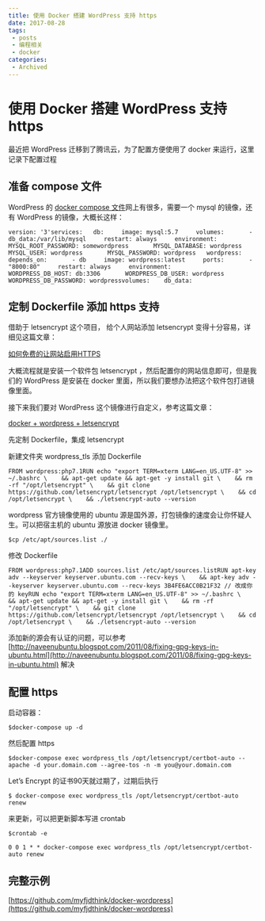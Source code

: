 ```yaml
---
title: 使用 Docker 搭建 WordPress 支持 https
date: 2017-08-28
tags:
 - posts
 - 编程相关
 - docker
categories: 
 - Archived
---
```

# 使用 Docker 搭建 WordPress 支持 https



最近把 WordPress 迁移到了腾讯云，为了配置方便使用了 docker 来运行，这里记录下配置过程

## 准备 compose 文件

WordPress 的 [docker compose 文件](https://docs.docker.com/compose/wordpress/#define-the-project)网上有很多，需要一个 mysql 的镜像，还有 WordPress 的镜像，大概长这样：

```
version: '3'services:   db:     image: mysql:5.7     volumes:       - db_data:/var/lib/mysql     restart: always     environment:       MYSQL_ROOT_PASSWORD: somewordpress       MYSQL_DATABASE: wordpress       MYSQL_USER: wordpress       MYSQL_PASSWORD: wordpress   wordpress:     depends_on:       - db     image: wordpress:latest     ports:       - "8000:80"     restart: always     environment:       WORDPRESS_DB_HOST: db:3306       WORDPRESS_DB_USER: wordpress       WORDPRESS_DB_PASSWORD: wordpressvolumes:    db_data:
```

## 定制 Dockerfile 添加 https 支持

借助于 letsencrypt 这个项目， 给个人网站添加 letsencrypt 变得十分容易，详细见这篇文章： 

[如何免费的让网站启用HTTPS](https://coolshell.cn/articles/18094.html)

大概流程就是安装一个软件包 letsencrypt ，然后配置你的网站信息即可，但是我们的 WordPress 是安装在 docker 里面，所以我们要想办法把这个软件包打进镜像里面。

接下来我们要对 WordPress 这个镜像进行自定义，参考这篇文章： 

[docker + wordpress + letsencrypt](https://breeto.id.au/2017/03/docker-wordpress-letsencrypt/)

先定制 Dockerfile，集成 letsencrypt 

新建文件夹 wordpress_tls 添加 Dockerfile

```
FROM wordpress:php7.1RUN echo "export TERM=xterm LANG=en_US.UTF-8" >> ~/.bashrc \    && apt-get update && apt-get -y install git \    && rm -rf "/opt/letsencrypt" \    && git clone https://github.com/letsencrypt/letsencrypt /opt/letsencrypt \    && cd /opt/letsencrypt \    && ./letsencrypt-auto --version
```

wordpress 官方镜像使用的 ubuntu 源是国外源，打包镜像的速度会让你怀疑人生。可以把宿主机的 ubuntu 源放进 docker 镜像里。 

`$cp /etc/apt/sources.list ./`

修改 Dockerfile

```
FROM wordpress:php7.1ADD sources.list /etc/apt/sources.listRUN apt-key adv --keyserver keyserver.ubuntu.com --recv-keys \    && apt-key adv --keyserver keyserver.ubuntu.com --recv-keys 3B4FE6ACC0B21F32 // 改成你的 keyRUN echo "export TERM=xterm LANG=en_US.UTF-8" >> ~/.bashrc \    && apt-get update && apt-get -y install git \    && rm -rf "/opt/letsencrypt" \    && git clone https://github.com/letsencrypt/letsencrypt /opt/letsencrypt \    && cd /opt/letsencrypt \    && ./letsencrypt-auto --version
```

添加新的源会有认证的问题，可以参考 [http://naveenubuntu.blogspot.com/2011/08/fixing-gpg-keys-in-ubuntu.html](http://naveenubuntu.blogspot.com/2011/08/fixing-gpg-keys-in-ubuntu.html) 解决

## 配置 https

启动容器：

`$docker-compose up -d`

然后配置 https 

`$docker-compose exec wordpress_tls /opt/letsencrypt/certbot-auto --apache -d your.domain.com --agree-tos -n -m you@your.domain.com`

Let’s Encrypt 的证书90天就过期了，过期后执行

`$ docker-compose exec wordpress_tls /opt/letsencrypt/certbot-auto renew`

来更新，可以把更新脚本写进 crontab 

`$crontab -e`

```
0 0 1 * * docker-compose exec wordpress_tls /opt/letsencrypt/certbot-auto renew
```

## 完整示例

[https://github.com/myfjdthink/docker-wordpress](https://github.com/myfjdthink/docker-wordpress)


